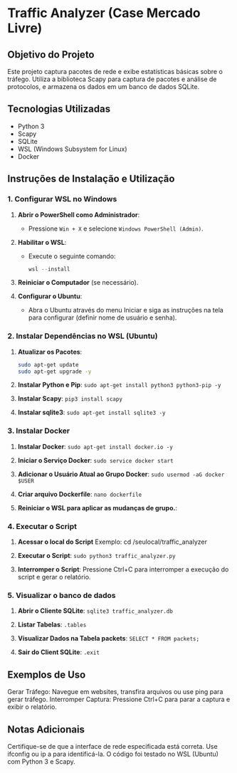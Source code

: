 # Traffic Analyzer (Case Mercado Livre)

## Objetivo do Projeto
Este projeto captura pacotes de rede e exibe estatísticas básicas sobre o tráfego. Utiliza a biblioteca Scapy para captura de pacotes e análise de protocolos, e armazena os dados em um banco de dados SQLite.

## Tecnologias Utilizadas
- Python 3
- Scapy
- SQLite
- WSL (Windows Subsystem for Linux)
- Docker

## Instruções de Instalação e Utilização

### 1. Configurar WSL no Windows

1. **Abrir o PowerShell como Administrador**:
   - Pressione `Win + X` e selecione `Windows PowerShell (Admin)`.

2. **Habilitar o WSL**:
   - Execute o seguinte comando:
     ```powershell
     wsl --install
     ```

3. **Reiniciar o Computador** (se necessário).

4. **Configurar o Ubuntu**:
   - Abra o Ubuntu através do menu Iniciar e siga as instruções na tela para configurar (definir nome de usuário e senha).

### 2. Instalar Dependências no WSL (Ubuntu)

1. **Atualizar os Pacotes**:
   ```bash
   sudo apt-get update
   sudo apt-get upgrade -y

2. **Instalar Python e Pip**:
   `sudo apt-get install python3 python3-pip -y`

3. **Instalar Scapy**:
   `pip3 install scapy`

4. **Instalar sqlite3**:
   `sudo apt-get install sqlite3 -y`

### 3. Instalar Docker

1. **Instalar Docker**:
   `sudo apt-get install docker.io -y`

2. **Iniciar o Serviço Docker**:
   `sudo service docker start`

3. **Adicionar o Usuário Atual ao Grupo Docker**:
   `sudo usermod -aG docker $USER`
   
4. **Criar arquivo Dockerfile**:
   `nano dockerfile`
    
5. **Reiniciar o WSL para aplicar as mudanças de grupo.**:

### 4. Executar o Script

1. **Acessar o local do Script**
   Exemplo: cd /seulocal/traffic_analyzer
   
3. **Executar o Script**:
   `sudo python3 traffic_analyzer.py`

4. **Interromper o Script**:
   Pressione Ctrl+C para interromper a execução do script e gerar o relatório.

### 5. Visualizar o banco de dados

1. **Abrir o Cliente SQLite**:
   `sqlite3 traffic_analyzer.db`

2. **Listar Tabelas**:
   `.tables`

3. **Visualizar Dados na Tabela packets**:
   `SELECT * FROM packets;`

4. **Sair do Client SQLite**:
   `.exit`


## Exemplos de Uso
Gerar Tráfego: Navegue em websites, transfira arquivos ou use ping para gerar tráfego.
Interromper Captura: Pressione Ctrl+C para parar a captura e exibir o relatório.

## Notas Adicionais
Certifique-se de que a interface de rede especificada está correta. Use ifconfig ou ip a para identificá-la.
O código foi testado no WSL (Ubuntu) com Python 3 e Scapy.
